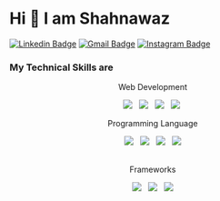 # Hi 👋 I am Shahnawaz
[![Linkedin Badge](https://img.shields.io/badge/-Shahnawaz%20-6633cc?style=flat-square&logo=Linkedin&logoColor=white&link=https://www.linkedin.com/in/shahnawaz-shaikh-24ba79175//)](https://www.linkedin.com/in/shahnawaz-shaikh-24ba79175/) 
[![Gmail Badge](https://img.shields.io/badge/GMAIL-6633cc?style=flat-square&logo=Gmail&logoColor=white&link=mailto:shahnawazexplore@gmail.com)](mailto:shahnawazexplore@gmail.com)
[![Instagram Badge](https://img.shields.io/badge/__imshahnawazshaikh__-%23E0487F.svg?style=flat-square&logo=Instagram&logoColor=white&link=https://www.instagram.com/__imshahnawazshaikh__//)](https://www.instagram.com/__imshahnawazshaikh__/) 

### My Technical Skills are
<p align='center'>Web Development</p>
<p align='center'>
  <img src="https://img.shields.io/badge/html5%20-%23e34f26.svg?&style=for-the-badge&logo=html5&logoColor=white" />&nbsp;&nbsp;
  <img src="https://img.shields.io/badge/css3%20-%231572B6.svg?&style=for-the-badge&logo=css3&logoColor=white" />&nbsp;&nbsp; 
  <img src="https://img.shields.io/badge/javascript%20-%23F7DF1E.svg?&style=for-the-badge&logo=javascript&logoColor=white" />&nbsp;&nbsp;
  <img  src="https://img.shields.io/badge/node.js%20-%23339933.svg?&style=for-the-badge&logo=node.js&logoColor=white" />&nbsp;
</p>

<p align='center'>Programming Language</p>
<p align='center'>
  <p align='center'>
  <img src="https://img.shields.io/badge/java%20-%23007396.svg?&style=for-the-badge&logo=java&logoColor=white" />&nbsp;&nbsp;
  <img src="https://img.shields.io/badge/C%20-%23A8B9CC.svg?&style=for-the-badge&logo=c&logoColor=white" />&nbsp;&nbsp; 
  <img src="https://img.shields.io/badge/C++%20-%23A8B9CC.svg?&style=for-the-badge&logo=cplusplus&logoColor=white" />&nbsp;&nbsp; 
  <img  src="https://img.shields.io/badge/php%20-%23339933.svg?&style=for-the-badge&logo=node.js&logoColor=white" /><br> <br>
</p>

<p align='center'>Frameworks</p>
<p align='center'>
  <p align='center'>
  <img src="https://img.shields.io/badge/srpingboot%20-%23339933.svg?&style=for-the-badge&logo=springboot&logoColor=white" />&nbsp;&nbsp;
  <img src="https://img.shields.io/badge/springmvc%20-%23A8B9CC.svg?&style=for-the-badge&logo=springboot&logoColor=white" />&nbsp;&nbsp;
  <img  src="https://img.shields.io/badge/php%20-%23339933.svg?&style=for-the-badge&logo=node.js&logoColor=white" /><br> <br>
</p>
</p>
